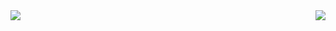 <img align=left src="https://github-readme-stats.vercel.app/api?username=pha-ran&show_icons=true&theme=tokyonight">
<img align=right src="http://mazassumnida.wtf/api/v2/generate_badge?boj=soft18">

<!--
**pha-ran/pha-ran** is a ✨ _special_ ✨ repository because its `README.md` (this file) appears on your GitHub profile.

Here are some ideas to get you started:

- 🔭 I’m currently working on ...
- 🌱 I’m currently learning ...
- 👯 I’m looking to collaborate on ...
- 🤔 I’m looking for help with ...
- 💬 Ask me about ...
- 📫 How to reach me: ...
- 😄 Pronouns: ...
- ⚡ Fun fact: ...
-->
